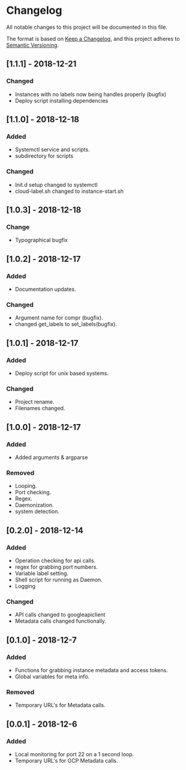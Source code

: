 # Changelog
All notable changes to this project will be documented in this file.

The format is based on [Keep a Changelog](https://keepachangelog.com/en/1.0.0/),
and this project adheres to [Semantic Versioning](https://semver.org/spec/v2.0.0.html).

## [1.1.1] - 2018-12-21
### Changed
- Instances with no labels now being handles properly (bugfix)
- Deploy script installing dependencies

## [1.1.0] - 2018-12-18
### Added
- Systemctl service and scripts.
- subdirectory for scripts

### Changed
- Init.d setup changed to systemctl
- cloud-label.sh changed to instance-start.sh

## [1.0.3] - 2018-12-18
### Change
- Typographical bugfix

## [1.0.2] - 2018-12-17
### Added
- Documentation updates.

### Changed
- Argument name for compr (bugfix).
- changed get_labels to set_labels(bugfix).

## [1.0.1] - 2018-12-17
### Added
- Deploy script for unix based systems.

### Changed
- Project rename.
- Filenames changed.

## [1.0.0] - 2018-12-17
### Added
- Added arguments & argparse

### Removed
- Looping.
- Port checking.
- Regex.
- Daemonization.
- system detection.

## [0.2.0] - 2018-12-14
### Added
- Operation checking for api calls.
- regex for grabbing port numbers.
- Variable label setting.
- Shell script for running as Daemon.
- Logging

### Changed
- API calls changed to googleapiclient
- Metadata calls changed functionally.

## [0.1.0] - 2018-12-7
### Added
- Functions for grabbing instance metadata and access tokens.
- Global variables for meta info.

### Removed
- Temporary URL's for Metadata calls.

## [0.0.1] - 2018-12-6
### Added
- Local monitoring for port 22 on a 1 second loop.
- Temporary URL's for GCP Metadata calls.
